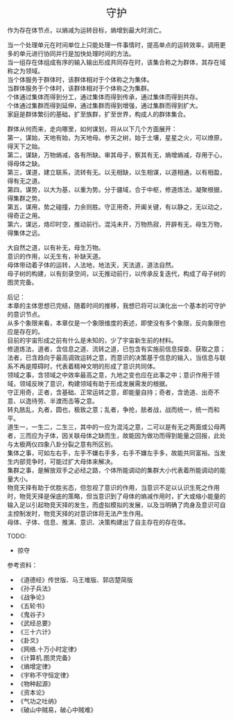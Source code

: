 <center><font size=5>守护</font></center>

作为存在体节点，以熵减为运转目标，熵增到最大时消亡。<br/>

当一个处理单元在时间单位上只能处理一件事情时，提高单点的运转效率，调用更多的单元进行协同并行是加快处理时间的方法。<br/>
当一组存在体组成有序的输入输出形成共同存在时，该集合称之为群体，其存在域称之为领域。<br/>
当个体服务于群体时，该群体相对于个体称之为集体。<br/>
当群体服务于个体时，该群体相对于个体称之为集群。<br/>
个体通过集体而得到分工，通过集体而得到传承，通过集体而得到共存。<br/>
个体通过集群而得到延伸，通过集群而得到增强，通过集群而得到扩大。<br/>
家庭是群体繁衍的基础，扩至族群，扩至世界，构成人的群体集合。<br/>

群体从何而来，走向哪里，如何谋划，将从以下几个方面展开：<br/>
第一，谋始，天地有始，为天地母。参天之树，始于土壤，星星之火，可以燎原，得天下之始。<br/>
第二，谋缺，万物熵减，各有所缺。审其母子，察其有无，熵增熵减，存用于心，得母体之缺。<br/>
第三，谋道，建立联系，流转有无。以无相缺，以生相谋，以道相通，以有相盈，得有无之道。<br/>
第四，谋势，以大为基，以重为势。分于疆域，合于中枢，修道炼法，凝聚根据，得集群之势。<br/>
第五，谋用，势之碰撞，力余则胜。守正用奇，开阖关键，有以静之，无以动之，得奇正之用。<br/>
第六，谋远，烙印时空，推动前行。混沌未开，万物热寂，开辟有无，母生万物，得集体之远。<br/>

大自然之道，以有补无，母生万物。<br/>
意识的作用，以无生有，补缺天道。<br/>
母体带动着子体的运转，人法地，地法天，天法道，道法自然。<br/>
母子树的构建，以有刻录空间，以无推动前行，以传承反复迭代，构成了母子树的图灵完备。<br/>

后记：<br/>
本章的主体思想已完结，随着时间的推移，我想已将可以演化出一个基本的可守护的意识节点。<br/>
从多个象限来看，本章仅是一个象限维度的表述，即使没有多个象限，反向象限也应是存在的。<br/>
目前的宇宙形成之前有什么是未知的，少了宇宙新生前的材料。<br/>
修道炼法，道者，含信息之道、流转之道，已包含有实施前信息探查、获取之意；法者，已含趋向于最高调效运转之意，而意识的决策基于信息的输入，当信息与联系不再是障碍时，代表着精神文明的形成了意识共同体。<br/>
领域之事，含领域之中效率最高之意，九地之变也应在此事之中；意识作用于领域，领域反映了意识，构建领域有助于形成发展需发的根据。<br/>
守正用奇，正者，含基础、正常运转之意，即能量自持；奇者，含诡道、出奇不意、以逸待劳、半渡而击等之意。<br/>
转丸胠乱，丸者，圆也，极致之意；乱者，争抢，胠者战，战而统一，统一而和平。<br/>
道生一，一生二，二生三，其中的一应为混沌之意，二可以是有无之两面或公母两者，三而应为子体，因关联母体之缺而生，故能因为做功而得到能量之回报，此处与太极两仪四象八卦分裂之意有所区别。<br/>
集体之事，可如左右手，左手不嫌右手多，右手不嫌左手多，故能共同富裕。当发生内部竞争时，可能过扩大母体来解决。<br/>
集群之事，是解放双手之必经之路，个体所能调动的集群大小代表着所能调动的能量大小。<br/>
物竞天择有助于优胜劣态，但忽视了意识的作用，当意识不足以认识生死之作用时，物竞天择是保底的策略，但当意识到了母体的熵减作用时，扩大或缩小能量的输入足以引起物竞天择的发生，而虚拟模拟的发展，以及当明确了肉身及意识可自主控制发时，物竞天择的对意识体将无法产生作用。<br/>
母体、子体、信息、推演、意识、决策构建出了自主存在的存在体。<br/>


TODO:
* 掠夺

参考资料：
* 《道德经》传世版、马王堆版、郭店楚简版
* 《孙子兵法》
* 《战争论》
* 《五轮书》
* 《鬼谷子》
* 《武经总要》
* 《三十六计》
* 《卦爻》
* 《网络.十万小时定律》
* 《计算机.图灵完备》
* 《熵增定律》
* 《宇称不守恒定律》
* 《物种起源》
* 《资本论》
* 《气功之吐纳》
* 《破山中贼易，破心中贼难》
